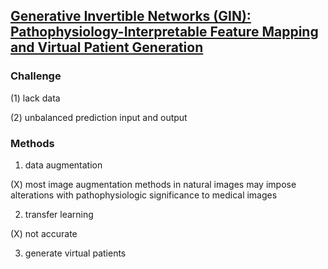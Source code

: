 ## [Generative Invertible Networks (GIN): Pathophysiology-Interpretable Feature Mapping and Virtual Patient Generation](https://arxiv.org/pdf/1808.04495.pdf)


### Challenge
(1) lack data

(2) unbalanced prediction input and output

### Methods
1. data augmentation

(X) most image augmentation methods in natural images may impose alterations with pathophysiologic significance to medical
images

2. transfer learning 

(X) not accurate

3. generate virtual patients
